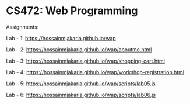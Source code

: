 # CS472: Web Programming

Assignments:

Lab - 1: https://hossainmjakaria.github.io/wap

Lab - 2: https://hossainmjakaria.github.io/wap/aboutme.html

Lab - 3: https://hossainmjakaria.github.io/wap/shopping-cart.html

Lab - 4: https://hossainmjakaria.github.io/wap/workshop-registration.html

Lab - 5: https://hossainmjakaria.github.io/wap/scripts/lab05.js

Lab - 6: https://hossainmjakaria.github.io/wap/scripts/lab06.js